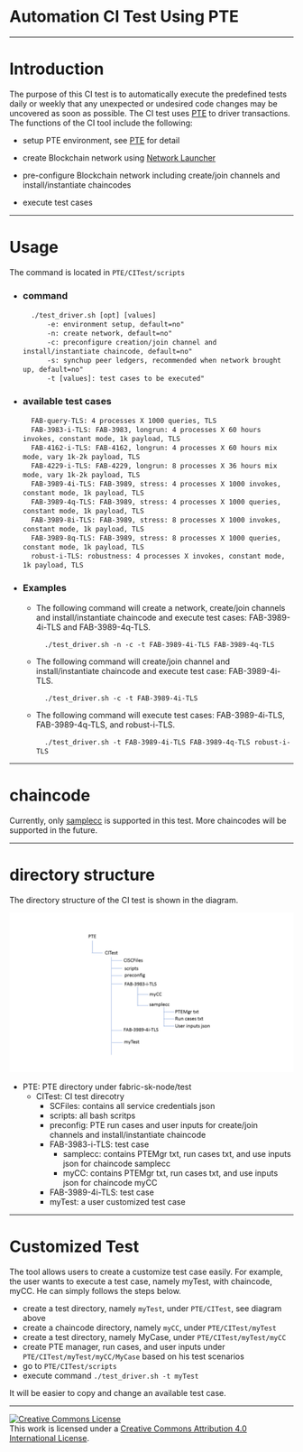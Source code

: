 
# Automation CI Test Using PTE

---
# Introduction

The purpose of this CI test is to automatically execute the predefined tests daily or weekly that any unexpected or undesired code changes may be uncovered as soon as possible.  The CI test uses [PTE](https://github.com/hyperledger/fabric-test/tree/master/tools/PTE) to driver transactions.  The functions of the CI tool include the following:

- setup PTE environment, see [PTE](https://github.com/hyperledger/fabric-test/tree/master/tools/PTE) for detail

- create Blockchain network using [Network Launcher](https://github.com/hyperledger/fabric-test/tree/master/tools/NL)

- pre-configure Blockchain network including create/join channels and install/instantiate chaincodes

- execute test cases

---
# Usage

The command is located in `PTE/CITest/scripts`

* ### command
 
        ./test_driver.sh [opt] [values]
            -e: environment setup, default=no"
            -n: create network, default=no"
            -c: preconfigure creation/join channel and install/instantiate chaincode, default=no"
            -s: synchup peer ledgers, recommended when network brought up, default=no"
            -t [values]: test cases to be executed"

* ### available test cases
        FAB-query-TLS: 4 processes X 1000 queries, TLS
        FAB-3983-i-TLS: FAB-3983, longrun: 4 processes X 60 hours invokes, constant mode, 1k payload, TLS
        FAB-4162-i-TLS: FAB-4162, longrun: 4 processes X 60 hours mix mode, vary 1k-2k payload, TLS
        FAB-4229-i-TLS: FAB-4229, longrun: 8 processes X 36 hours mix mode, vary 1k-2k payload, TLS
        FAB-3989-4i-TLS: FAB-3989, stress: 4 processes X 1000 invokes, constant mode, 1k payload, TLS
        FAB-3989-4q-TLS: FAB-3989, stress: 4 processes X 1000 queries, constant mode, 1k payload, TLS
        FAB-3989-8i-TLS: FAB-3989, stress: 8 processes X 1000 invokes, constant mode, 1k payload, TLS
        FAB-3989-8q-TLS: FAB-3989, stress: 8 processes X 1000 queries, constant mode, 1k payload, TLS
        robust-i-TLS: robustness: 4 processes X invokes, constant mode, 1k payload, TLS


* ### Examples


    - The following command will create a network, create/join channels and install/instantiate chaincode and execute test cases: FAB-3989-4i-TLS and FAB-3989-4q-TLS.

            ./test_driver.sh -n -c -t FAB-3989-4i-TLS FAB-3989-4q-TLS

    - The following command will create/join channel and install/instantiate chaincode and execute test case: FAB-3989-4i-TLS.

            ./test_driver.sh -c -t FAB-3989-4i-TLS

    - The following command will execute test cases: FAB-3989-4i-TLS, FAB-3989-4q-TLS, and robust-i-TLS.

            ./test_driver.sh -t FAB-3989-4i-TLS FAB-3989-4q-TLS robust-i-TLS


---
# chaincode

Currently, only [samplecc](https://github.com/hyperledger/fabric-test/tree/master/chaincodes/samplecc/go) is supported in this test.  More chaincodes will be supported in the future.

---
# directory structure

The directory structure of the CI test is shown in the diagram.

![](CITestDirectoryStructure.png)


- PTE: PTE directory under fabric-sk-node/test
     - CITest: CI test direcotry
          - SCFiles: contains all service credentials json
          - scripts: all bash scritps
          - preconfig: PTE run cases and user inputs for create/join channels and install/instantiate chaincode
          - FAB-3983-i-TLS: test case
               * samplecc: contains PTEMgr txt, run cases txt, and use inputs json for chaincode samplecc
               * myCC: contains PTEMgr txt, run cases txt, and use inputs json for chaincode myCC
          - FAB-3989-4i-TLS: test case
          - myTest: a user customized test case


---
# Customized Test

The tool allows users to create a customize test case easily.  For example, the user wants to execute a test case, namely myTest, with chaincode, myCC.  He can simply follows the steps below.

- create a test directory, namely `myTest`, under `PTE/CITest`, see diagram above
- create a chaincode directory, namely `myCC`, under `PTE/CITest/myTest`
- create a test directory, namely MyCase, under `PTE/CITest/myTest/myCC`
- create PTE manager, run cases, and user inputs under `PTE/CITest/myTest/myCC/MyCase` based on his test scenarios
- go to `PTE/CITest/scripts`
- execute command `./test_driver.sh -t myTest`

It will be easier to copy and change an available test case. 


---

<a rel="license" href="http://creativecommons.org/licenses/by/4.0/"><img alt="Creative Commons License" style="border-width:0" src="https://i.creativecommons.org/l/by/4.0/88x31.png" /></a><br />This work is licensed under a <a rel="license" href="http://creativecommons.org/licenses/by/4.0/">Creative Commons Attribution 4.0 International License</a>.
